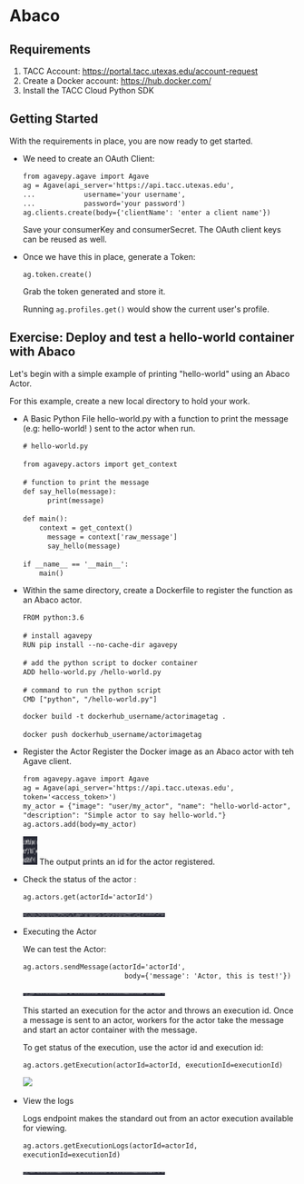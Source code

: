 # Abaco

## Requirements

1. TACC Account: https://portal.tacc.utexas.edu/account-request
2. Create a Docker account: https://hub.docker.com/
3. Install the TACC Cloud Python SDK

## Getting Started

With the requirements in place, you are now ready to get started. 

* We need to create an OAuth Client:

  ```
  from agavepy.agave import Agave
  ag = Agave(api_server='https://api.tacc.utexas.edu',
  ...            username='your username',
  ...            password='your password')
  ag.clients.create(body={'clientName': 'enter a client name'})
  ```

  Save your consumerKey and consumerSecret. The OAuth client keys can be reused as well. 

* Once we have this in place, generate a Token: 

  ```
  ag.token.create()
  ```
  Grab the token generated and store it. 

  Running ` ag.profiles.get() ` would show the current user's profile. 


## Exercise: Deploy and test a hello-world container with Abaco

  Let's begin with a simple example of printing "hello-world" using an Abaco Actor. 

  For this example, create a new local directory to hold your work.

* A Basic Python File hello-world.py with a function to print the message (e.g: hello-world! )  sent to the actor when run. 

  ```
  # hello-world.py

  from agavepy.actors import get_context

  # function to print the message
  def say_hello(message):
	    print(message)

  def main():
      context = get_context()
	    message = context['raw_message']
	    say_hello(message)

  if __name__ == '__main__':
      main()

  ``` 

* Within the same directory, create a Dockerfile to register the function as an Abaco actor. 

  ```
  FROM python:3.6

  # install agavepy
  RUN pip install --no-cache-dir agavepy
  
  # add the python script to docker container
  ADD hello-world.py /hello-world.py
  
  # command to run the python script
  CMD ["python", "/hello-world.py"]

  ```

  ```
  docker build -t dockerhub_username/actorimagetag . 

  docker push dockerhub_username/actorimagetag 
  
  ```
  
  
* Register the Actor 
  Register the Docker image as an Abaco actor with teh Agave client. 

  ```
  from agavepy.agave import Agave
  ag = Agave(api_server='https://api.tacc.utexas.edu', token='<access_token>')
  my_actor = {"image": "user/my_actor", "name": "hello-world-actor", "description": "Simple actor to say hello-world."}
  ag.actors.add(body=my_actor)

  ``` 
  
  <img src="inst/add_actor.png" height="50" width="25">
  The output prints an id for the actor registered. 

* Check the status of the actor :

  ```
  ag.actors.get(actorId='actorId')

  ```
  <img src="inst/actor_status.png" width="250">

* Executing the Actor

  We can test the Actor:

  ``` 
  ag.actors.sendMessage(actorId='actorId',
                           body={'message': 'Actor, this is test!'})
  ```
  
  
  <img src="inst/send_message.png" width="250">

  This started an execution for the actor and throws an execution id. 
  Once a message is sent to an actor, workers for the actor take the message and start an actor container with the message.  

  To get status of the execution, use the actor id and execution id:

  ``` 
  ag.actors.getExecution(actorId=actorId, executionId=executionId)
  ```
  
  <img src="inst/getExecution.png" width="250">

* View the logs

  Logs endpoint makes the standard out from an actor execution available for viewing. 

  ``` 
  ag.actors.getExecutionLogs(actorId=actorId, executionId=executionId)
  ```
  
  <img src="inst/execution_logs.png" width="250">






